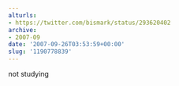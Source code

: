 ```yaml
---
alturls:
- https://twitter.com/bismark/status/293620402
archive:
- 2007-09
date: '2007-09-26T03:53:59+00:00'
slug: '1190778839'
---
```


not studying

